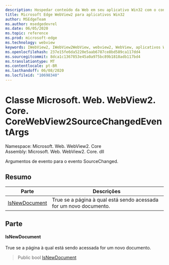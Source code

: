 ```yaml
---
description: Hospedar conteúdo da Web em seu aplicativo Win32 com o controle WebView2 do Microsoft Edge
title: Microsoft Edge WebView2 para aplicativos Win32
author: MSEdgeTeam
ms.author: msedgedevrel
ms.date: 06/05/2020
ms.topic: reference
ms.prod: microsoft-edge
ms.technology: webview
keywords: IWebView2, IWebView2WebView, webview2, WebView, aplicativos Win32, Win32, Edge, ICoreWebView2, ICoreWebView2Controller, controle do navegador, HTML Edge
ms.openlocfilehash: 237e15fe6da5220e5aab6787ce8bd589ca117dd4
ms.sourcegitcommit: 8dca1c1367853e45a0a975bc89b1818adb117bd4
ms.translationtype: MT
ms.contentlocale: pt-BR
ms.lasthandoff: 06/08/2020
ms.locfileid: "10698340"
---
```

# Classe Microsoft. Web. WebView2. Core. CoreWebView2SourceChangedEventArgs 

Namespace: Microsoft. Web. WebView2. Core \
Assembly: Microsoft. Web. WebView2. Core. dll

Argumentos de evento para o evento SourceChanged.

## Resumo

 Parte                        | Descrições
--------------------------------|---------------------------------------------
[IsNewDocument](#isnewdocument) | True se a página à qual está sendo acessada for um novo documento.

## Parte

#### IsNewDocument 

True se a página à qual está sendo acessada for um novo documento.

> Public bool [IsNewDocument](#isnewdocument)

